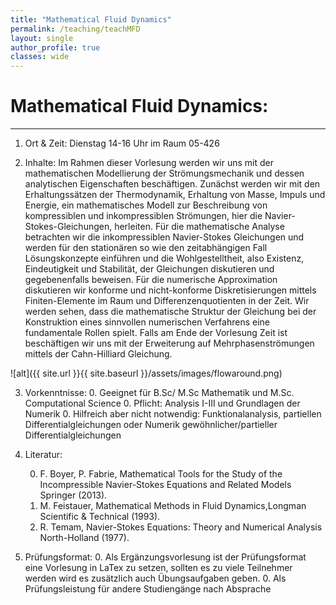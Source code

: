 ```yaml
---
title: "Mathematical Fluid Dynamics"
permalink: /teaching/teachMFD
layout: single
author_profile: true
classes: wide
---
```




Mathematical Fluid Dynamics:
==================
* * *
1. Ort & Zeit: Dienstag 14-16 Uhr im Raum 05-426

2. Inhalte:
Im Rahmen dieser Vorlesung werden wir uns mit der mathematischen Modellierung der
Strömungsmechanik und dessen analytischen Eigenschaften beschäftigen. Zunächst werden wir mit den Erhaltungssätzen der Thermodynamik, Erhaltung von Masse, Impuls
und Energie, ein mathematisches Modell zur Beschreibung von kompressiblen und inkompressiblen Strömungen, hier die Navier-Stokes-Gleichungen, herleiten.
Für die mathematische Analyse betrachten wir die inkompressiblen Navier-Stokes Gleichungen und werden für den stationären so wie den zeitabhängigen Fall Lösungskonzepte
einführen und die Wohlgestelltheit, also Existenz, Eindeutigkeit und Stabilität, der Gleichungen diskutieren und gegebenenfalls beweisen.
Für die numerische Approximation diskutieren wir konforme und nicht-konforme Diskretisierungen mittels Finiten-Elemente im Raum und Differenzenquotienten in der Zeit. Wir
werden sehen, dass die mathematische Struktur der Gleichung bei der Konstruktion eines
sinnvollen numerischen Verfahrens eine fundamentale Rollen spielt.
Falls am Ende der Vorlesung Zeit ist beschäftigen wir uns mit der Erweiterung auf Mehrphasenströmungen mittels der Cahn-Hilliard Gleichung.

![alt]({{ site.url }}{{ site.baseurl }}/assets/images/flowaround.png)

3. Vorkenntnisse:
	0. Geeignet für B.Sc/ M.Sc Mathematik und M.Sc. Computational Science
	0. Pflicht: Analysis I-III und Grundlagen der Numerik
	0. Hilfreich aber nicht notwendig: Funktionalanalysis, partiellen Differentialgleichungen oder Numerik gewöhnlicher/partieller Differentialgleichungen


4. Literatur:

	0. F. Boyer, P. Fabrie, Mathematical Tools for the Study of the Incompressible Navier-Stokes
	Equations and Related Models Springer (2013).
	0. M. Feistauer, Mathematical Methods in Fluid Dynamics,Longman Scientific & Technical
	(1993).
	0. R. Temam, Navier-Stokes Equations: Theory and Numerical Analysis North-Holland (1977).

5. Prüfungsformat:
   0. Als Ergänzungsvorlesung ist der Prüfungsformat eine Vorlesung in LaTex zu setzen, sollten es zu viele Teilnehmer werden wird es zusätzlich auch Übungsaufgaben geben.
   0. Als Prüfungsleistung für andere Studiengänge nach Absprache
